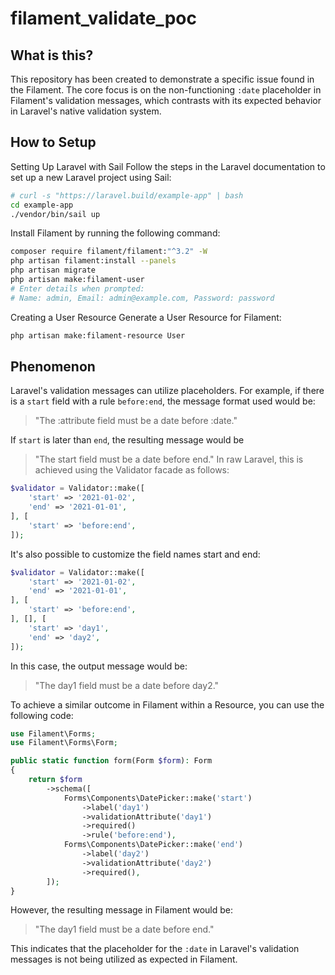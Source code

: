 # filament_validate_poc

## What is this?

This repository has been created to demonstrate a specific issue found in the Filament. The core focus is on the non-functioning `:date` placeholder in Filament's validation messages, which contrasts with its expected behavior in Laravel's native validation system.

## How to Setup
Setting Up Laravel with Sail
Follow the steps in the Laravel documentation to set up a new Laravel project using Sail:

```bash
# curl -s "https://laravel.build/example-app" | bash
cd example-app
./vendor/bin/sail up
```
Install Filament by running the following command:

```bash
composer require filament/filament:"^3.2" -W
php artisan filament:install --panels
php artisan migrate
php artisan make:filament-user
# Enter details when prompted: 
# Name: admin, Email: admin@example.com, Password: password
```

Creating a User Resource
Generate a User Resource for Filament:
```bash
php artisan make:filament-resource User
```

## Phenomenon
Laravel's validation messages can utilize placeholders. For example, if there is a `start` field with a rule `before:end`, the message format used would be:

> "The :attribute field must be a date before :date."

 If `start` is later than `end`, the resulting message would be

> "The start field must be a date before end."
In raw Laravel, this is achieved using the Validator facade as follows:

```php
$validator = Validator::make([
    'start' => '2021-01-02',
    'end' => '2021-01-01',
], [
    'start' => 'before:end',
]);
```

It's also possible to customize the field names start and end:

```php
$validator = Validator::make([
    'start' => '2021-01-02',
    'end' => '2021-01-01',
], [
    'start' => 'before:end',
], [], [
    'start' => 'day1',
    'end' => 'day2',
]);
```

In this case, the output message would be:

> "The day1 field must be a date before day2."

To achieve a similar outcome in Filament within a Resource, you can use the following code:

```php
use Filament\Forms;
use Filament\Forms\Form;

public static function form(Form $form): Form
{
    return $form
        ->schema([
            Forms\Components\DatePicker::make('start')
                ->label('day1')
                ->validationAttribute('day1')
                ->required()
                ->rule('before:end'),
            Forms\Components\DatePicker::make('end')
                ->label('day2')
                ->validationAttribute('day2')
                ->required(),
        ]);
}
```
However, the resulting message in Filament would be:

> "The day1 field must be a date before end."

This indicates that the placeholder for the `:date` in Laravel's validation messages is not being utilized as expected in Filament. 





